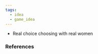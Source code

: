 ```yaml
---
tags:
  - idea
  - game_idea
---
```

- Real choice choosing with real women
### References
[^1]: 
[^2]: 